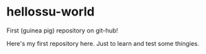 # hellossu-world
First (guinea pig) repository on git-hub! 

Here's my first repository here. Just to learn and test some thingies.

